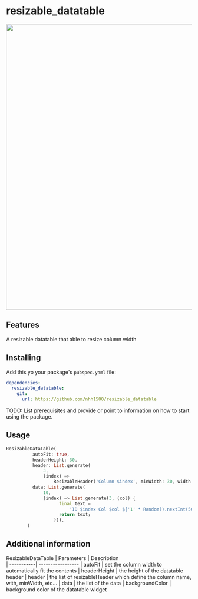 # resizable_datatable
<p>
<img src="https://media.discordapp.net/attachments/343876281793773578/1145363932979155006/Recording_2023-08-27_at_22.26.55.gif?width=897&height=775" width="897" height="775" />
</p>

## Features

A resizable datatable that able to resize column width

## Installing
Add this yo your package's `pubspec.yaml` file:
```yaml
dependencies:
  resizable_datatable:
    git:
      url: https://github.com/nhh1500/resizable_datatable
```

TODO: List prerequisites and provide or point to information on how to
start using the package.

## Usage
```dart
ResizableDataTable(
          autoFit: true,
          headerHeight: 30,
          header: List.generate(
              3,
              (index) =>
                  ResizableHeader('Column $index', minWidth: 30, width: 100)),
          data: List.generate(
              10,
              (index) => List.generate(3, (col) {
                    final text =
                        'ID $index Col $col ${'1' * Random().nextInt(50)}';
                    return text;
                  })),
        )
```

## Additional information
ResizableDataTable
| Parameters | Description  
| -----------| -----------------
| autoFit | set the column width to automatically fit the contents 
| headerHeight | the height of the datatable header 
| header | the list of resizableHeader which define the column name, with, minWidth, etc... 
| data | the list of the data 
| backgroundColor | background color of the datatable widget 

